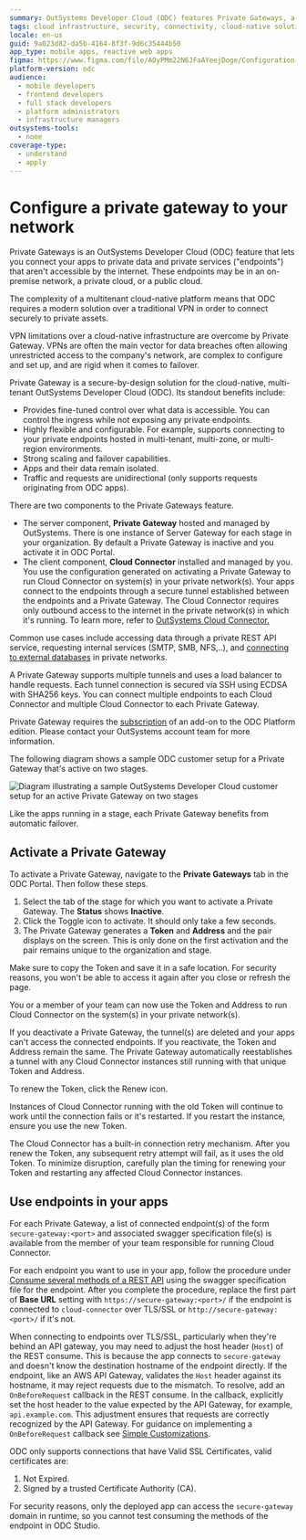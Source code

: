 ```yaml
---
summary: OutSystems Developer Cloud (ODC) features Private Gateways, a secure solution for connecting apps to private network endpoints.
tags: cloud infrastructure, security, connectivity, cloud-native solutions, multitenant architecture
locale: en-us
guid: 9a023d82-da5b-4164-8f3f-9d6c35444b50
app_type: mobile apps, reactive web apps
figma: https://www.figma.com/file/AOyPMm22N6JFaAYeejDoge/Configuration-management?type=design&node-id=3001%3A1059&t=hXGTDybYCg38Lul5-1
platform-version: odc
audience:
  - mobile developers
  - frontend developers
  - full stack developers
  - platform administrators
  - infrastructure managers
outsystems-tools:
  - none
coverage-type:
  - understand
  - apply
---
```


# Configure a private gateway to your network

Private Gateways is an OutSystems Developer Cloud (ODC) feature that lets you connect your apps to private data and private services ("endpoints") that aren't accessible by the internet. These endpoints may be in an on-premise network, a private cloud, or a public cloud.

The complexity of a multitenant cloud-native platform means that ODC requires a modern solution over a traditional VPN in order to connect securely to private assets.

VPN limitations over a cloud-native infrastructure are overcome by Private Gateway. VPNs are often the main vector for data breaches often allowing unrestricted access to the company's network, are complex to configure and set up, and are rigid when it comes to failover.

Private Gateway is a secure-by-design solution for the cloud-native, multi-tenant OutSystems Developer Cloud (ODC). Its standout benefits include:

* Provides fine-tuned control over what data is accessible. You can control the ingress while not exposing any private endpoints.
* Highly flexible and configurable. For example, supports connecting to your private endpoints hosted in multi-tenant, multi-zone, or multi-region environments.
* Strong scaling and failover capabilities.
* Apps and their data remain isolated.
* Traffic and requests are unidirectional (only supports requests originating from ODC apps).

There are two components to the Private Gateways feature.

* The server component, **Private Gateway** hosted and managed by OutSystems. There is one instance of Server Gateway for each stage in your organization. By default a Private Gateway is inactive and you activate it in ODC Portal. 
* The client component, **Cloud Connector** installed and managed by you. You use the configuration generated on activating a Private Gateway to run Cloud Connector on system(s) in your private network(s). Your apps connect to the endpoints through a secure tunnel established between the endpoints and a Private Gateway. The Cloud Connector requires only outbound access to the internet in the private network(s) in which it's running. To learn more, refer to [OutSystems Cloud Connector.](https://github.com/OutSystems/cloud-connector)

Common use cases include accessing data through a private REST API service, requesting internal services (SMTP, SMB, NFS,..), and [connecting to external databases](../integration-with-systems/external-databases/intro.md) in private networks.

A Private Gateway supports multiple tunnels and uses a load balancer to handle requests. Each tunnel connection is secured via SSH using ECDSA with SHA256 keys. You can connect multiple endpoints to each Cloud Connector and multiple Cloud Connector to each Private Gateway.

<div class="info" markdown="1">

Private Gateway requires the [subscription](subscription-console.md) of an add-on to the ODC Platform edition. Please contact your OutSystems account team for more information.

</div>

The following diagram shows a sample ODC customer setup for a Private Gateway that's active on two stages.

![Diagram illustrating a sample OutSystems Developer Cloud customer setup for an active Private Gateway on two stages](images/private-gateways-diag.png "Sample ODC Customer Setup for a Private Gateway")

Like the apps running in a stage, each Private Gateway benefits from automatic failover.

## Activate a Private Gateway

To activate a Private Gateway, navigate to the **Private Gateways** tab in the ODC Portal. Then follow these steps.

1. Select the tab of the stage for which you want to activate a Private Gateway. The **Status** shows **Inactive**.
1. Click the Toggle icon to activate. It should only take a few seconds.
1. The Private Gateway generates a **Token** and **Address** and the pair displays on the screen. This is only done on the first activation and the pair remains unique to the organization and stage.

<div class="info" markdown="1">

Make sure to copy the Token and save it in a safe location. For security reasons, you won't be able to access it again after you close or refresh the page.

</div>

You or a member of your team can now use the Token and Address to run Cloud Connector on the system(s) in your private network(s). 

If you deactivate a Private Gateway, the tunnel(s) are deleted and your apps can't access the connected endpoints. If you reactivate, the Token and Address remain the same. The Private Gateway automatically reestablishes a tunnel with any Cloud Connector instances still running with that unique Token and Address.

To renew the Token, click the Renew icon. 

Instances of Cloud Connector running with the old Token will continue to work until the connection fails or it's restarted. If you restart the instance, ensure you use the new Token.

<div class="info" markdown="1">

The Cloud Connector has a built-in connection retry mechanism. After you renew the Token, any subsequent retry attempt will fail, as it uses the old Token. To minimize disruption, carefully plan the timing for renewing your Token and restarting any affected Cloud Connector instances.

</div>

## Use endpoints in your apps

For each Private Gateway, a list of connected endpoint(s) of the form `secure-gateway:<port>` and associated swagger specification file(s) is available from the member of your team responsible for running Cloud Connector.

For each endpoint you want to use in your app, follow the procedure under [Consume several methods of a REST API](../integration-with-systems/consume_rest/consume-a-rest-api.md#consume-several-methods-of-a-rest-api--all-methods) using the swagger specification file for the endpoint. After you complete the procedure, replace the first part of **Base URL** setting with `https://secure-gateway:<port>/` if the endpoint is connected to `cloud-connector` over TLS/SSL or `http://secure-gateway:<port>/` if it's not.

When connecting to endpoints over TLS/SSL, particularly when they're behind an API gateway, you may need to adjust the host header (`Host`) of the REST consume. This is because the app connects to `secure-gateway` and doesn't know the destination hostname of the endpoint directly. If the endpoint, like an AWS API Gateway, validates the `Host` header against its hostname, it may reject requests due to the mismatch. To resolve, add an `OnBeforeRequest` callback in the REST consume. In the callback, explicitly set the host header to the value expected by the API Gateway, for example, `api.example.com`. This adjustment ensures that requests are correctly recognized by the API Gateway. For guidance on implementing a `OnBeforeRequest` callback see [Simple Customizations](../integration-with-systems/consume_rest/simple-customizations.md).

<div class="info" markdown="1">

ODC only supports connections that have Valid SSL Certificates, valid certificates are:

1. Not Expired.
1. Signed by a trusted Certificate Authority (CA).

</div>

<div class="info" markdown="1">

For security reasons, only the deployed app can access the `secure-gateway` domain in runtime, so you cannot test consuming the methods of the endpoint in ODC Studio.

</div>
